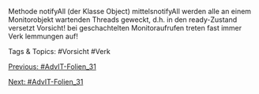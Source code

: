 Methode notifyAll (der Klasse Object)
mittelsnotifyAll werden alle an einem Monitorobjekt wartenden Threads
geweckt, d.h. in den ready-Zustand versetzt
Vorsicht!
bei geschachtelten Monitoraufrufen treten fast immer Verk lemmungen auf!

   Tags & Topics:
   #Vorsicht
   #Verk

[Previous: #AdvIT-Folien_31](AdvIT-Folien_31.md)

[Next: #AdvIT-Folien_31](AdvIT-Folien_31.md)